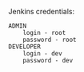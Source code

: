 Jenkins credentials:

    ADMIN 
        login - root
        password - root
    DEVELOPER
        login - dev
        password - dev